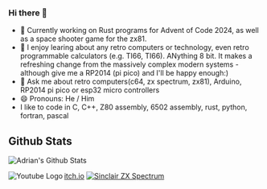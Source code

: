 ### Hi there 👋

<!--
**AdrianPilko/AdrianPilko** is a ✨ _special_ ✨ repository because its `README.md` (this file) appears on your GitHub profile.
-->


- 🔭 Currently working on Rust programs for Advent of Code 2024, as well as a space shooter game for the zx81.
- 🌱 I enjoy learing about any retro computers or technology, even retro programmable calculators (e.g. TI66, TI66). ANything 8 bit. It makes a refreshing change from the massively complex modern systems - although give me a RP2014 (pi pico) and I'll be happy enough:)
- 💬 Ask me about retro computers(c64, zx spectrum, zx81), Arduino, RP2014 pi pico or esp32 micro controllers
- 😄 Pronouns: He / Him
- I like to code in C, C++, Z80 assembly, 6502 assembly, rust, python, fortran, pascal

## Github Stats

![Adrian's Github Stats](https://github-readme-stats.vercel.app/api?username=AdrianPilko&show_icons=true&hide_border=true&include_all_commits=true)

[<img align="left" alt="Youtube Logo" src="https://img.icons8.com/fluent/48/000000/youtube.png" aria-hidden="true"/>](https://www.youtube.com/@byteforever7829 "Adrian's Youtube (byte forever)") 
[itch.io](https://adrianpilko.itch.io/ "Adrian's itch.io")
[<img align="centre" alt="Sinclair ZX Spectrum" src="https://upload.wikimedia.org/wikipedia/commons/3/33/ZXSpectrum48k.jpg"/>](https://en.wikipedia.org/wiki/ZX_Spectrum)
